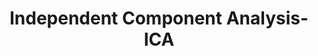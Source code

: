 ---
title: "Independent Component Analysis-ICA"

categories: ['']

tags: ['Independent', 'Component', 'Analysis', 'ICA']

arwords: 'تحليل المكونات المستقلة'

arexps: []

enwords: ['Independent Component Analysis-ICA']

enexps: []

arlexicons: 'ح'

enlexicons: 'I'

authors: ['Ruqayya Roshdy']

translators: ['']

citations: 'العربية والذكاء الاصطناعي'

sources: 'مركز الملك عبدالله بن عبدالعزيز الدولي لخدمة اللغة العربية'

word: "true"

slug: ""
---